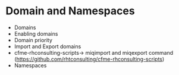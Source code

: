 # Domain and Namespaces

- Domains
- Enabling domains
- Domain priority
- Import and Export domains
- cfme-rhconsulting-scripts-> miqimport and miqexport command (https://github.com/rhtconsulting/cfme-rhconsulting-scripts)
- Namespaces
